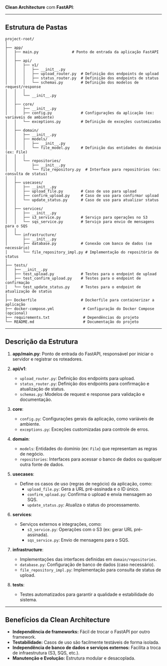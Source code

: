 **Clean Architecture** com **FastAPI**:

---

## Estrutura de Pastas

```
project-root/
│
├── app/
│   ├── main.py               # Ponto de entrada da aplicação FastAPI
│   │
│   ├── api/
│   │   ├── v1/
│   │   │   ├── __init__.py
│   │   │   ├── upload_router.py  # Definição dos endpoints de upload
│   │   │   ├── status_router.py  # Definição dos endpoints de status
│   │   │   └── schemas.py        # Definição dos modelos de request/response
│   │   │
│   │   └── __init__.py
│   │
│   ├── core/
│   │   ├── __init__.py
│   │   ├── config.py             # Configurações da aplicação (ex: variáveis de ambiente)
│   │   └── exceptions.py         # Definição de exceções customizadas
│   │
│   ├── domain/
│   │   ├── __init__.py
│   │   ├── models/
│   │   │   ├── __init__.py
│   │   │   └── file_model.py     # Definição das entidades do domínio (ex: File)
│   │   │
│   │   └── repositories/
│   │       ├── __init__.py
│   │       └── file_repository.py  # Interface para repositórios (ex: consulta de status)
│   │
│   ├── usecases/
│   │   ├── __init__.py
│   │   ├── upload_file.py        # Caso de uso para upload
│   │   ├── confirm_upload.py     # Caso de uso para confirmar upload
│   │   └── update_status.py      # Caso de uso para atualizar status
│   │
│   ├── services/
│   │   ├── __init__.py
│   │   ├── s3_service.py         # Serviço para operações no S3
│   │   └── sqs_service.py        # Serviço para envio de mensagens para o SQS
│   │
│   └── infrastructure/
│       ├── __init__.py
│       ├── database.py           # Conexão com banco de dados (se necessário)
│       └── file_repository_impl.py # Implementação do repositório de status
│
├── tests/
│   ├── __init__.py
│   ├── test_upload.py            # Testes para o endpoint de upload
│   ├── test_confirm_upload.py    # Testes para o endpoint de confirmação
│   └── test_update_status.py     # Testes para o endpoint de atualização de status
│
├── Dockerfile                    # Dockerfile para containerizar a aplicação
├── docker-compose.yml             # Configuração do Docker Compose (opcional)
├── requirements.txt               # Dependências do projeto
└── README.md                      # Documentação do projeto
```

---

## Descrição da Estrutura

1. **app/main.py**: Ponto de entrada do FastAPI, responsável por iniciar o servidor e registrar os roteadores.

2. **api/v1**:

   - `upload_router.py`: Definição dos endpoints para upload.
   - `status_router.py`: Definição dos endpoints para confirmação e atualização de status.
   - `schemas.py`: Modelos de request e response para validação e documentação.

3. **core**:

   - `config.py`: Configurações gerais da aplicação, como variáveis de ambiente.
   - `exceptions.py`: Exceções customizadas para controle de erros.

4. **domain**:

   - `models`: Entidades do domínio (ex: `File`) que representam as regras de negócio.
   - `repositories`: Interfaces para acessar o banco de dados ou qualquer outra fonte de dados.

5. **usecases**:

   - Define os casos de uso (regras de negócio) da aplicação, como:
     - `upload_file.py`: Gera a URL pré-assinada e o ID único.
     - `confirm_upload.py`: Confirma o upload e envia mensagem ao SQS.
     - `update_status.py`: Atualiza o status do processamento.

6. **services**:

   - Serviços externos e integrações, como:
     - `s3_service.py`: Operações com o S3 (ex: gerar URL pré-assinada).
     - `sqs_service.py`: Envio de mensagens para o SQS.

7. **infrastructure**:

   - Implementações das interfaces definidas em `domain/repositories`.
   - `database.py`: Configuração de banco de dados (caso necessário).
   - `file_repository_impl.py`: Implementação para consulta de status de upload.

8. **tests**:
   - Testes automatizados para garantir a qualidade e estabilidade do sistema.

---

## Benefícios da Clean Architecture

- **Independência de frameworks:** Fácil de trocar o FastAPI por outro framework.
- **Testabilidade:** Casos de uso são facilmente testáveis de forma isolada.
- **Independência de banco de dados e serviços externos:** Facilita a troca de infraestrutura (S3, SQS, etc.).
- **Manutenção e Evolução:** Estrutura modular e desacoplada.

